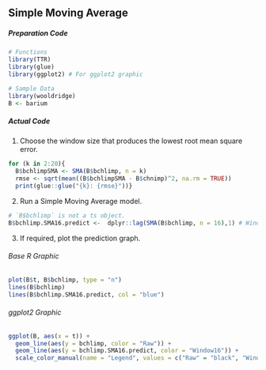 ## Simple Moving Average
##### Preparation Code
```r
# Functions
library(TTR)
library(glue)
library(ggplot2) # For ggplot2 graphic

# Sample Data
library(wooldridge)
B <- barium
```
##### Actual Code
1. Choose the window size that produces the lowest root mean square error.
```r
for (k in 2:20){
  B$bchlimpSMA <- SMA(B$bchlimp, n = k)
  rmse <- sqrt(mean((B$bchlimpSMA - B$chnimp)^2, na.rm = TRUE))
  print(glue::glue("{k}: {rmse}"))}
```
2. Run a Simple Moving Average model.
```r
# `B$bchlimp` is not a ts object.
B$bchlimp.SMA16.predict <-  dplyr::lag(SMA(B$bchlimp, n = 16),1) # Window size = 16; lag = 1
```
3. If required, plot the prediction graph.
###### Base R Graphic
```r
plot(B$t, B$bchlimp, type = "n")
lines(B$bchlimp)
lines(B$bchlimp.SMA16.predict, col = "blue")
```
###### ggplot2 Graphic
```r
ggplot(B, aes(x = t)) +
  geom_line(aes(y = bchlimp, color = "Raw")) +
  geom_line(aes(y = bchlimp.SMA16.predict, color = "Window16")) +
  scale_color_manual(name = "Legend", values = c("Raw" = "black", "Window16" = "blue"))
```
